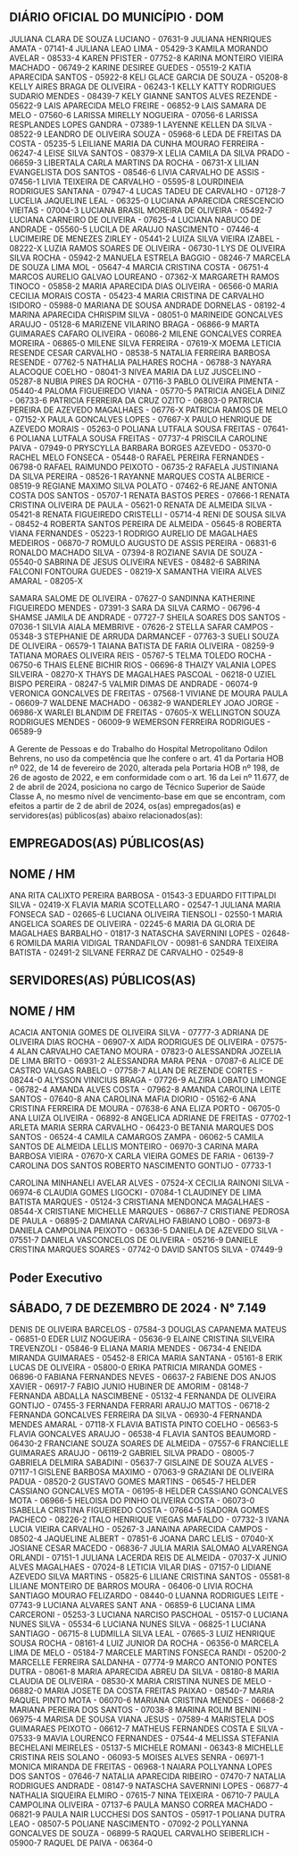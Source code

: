 <!-- image -->

<!-- image -->

## DIÁRIO OFICIAL DO MUNICÍPIO · DOM

JULIANA CLARA DE SOUZA LUCIANO - 07631-9 JULIANA HENRIQUES AMATA - 07141-4 JULIANA LEAO LIMA - 05429-3 KAMILA MORANDO AVELAR - 08533-4 KAREN PFISTER - 07752-8 KARINA MONTEIRO VIEIRA MACHADO - 06749-2 KARINE DESIREE GUEDES - 05519-2 KATIA APARECIDA SANTOS - 05922-8 KELI GLACE GARCIA DE SOUZA - 05208-8 KELLY AIRES BRAGA DE OLIVEIRA - 06243-1 KELLY KATTY RODRIGUES SUDARIO MENDES - 08439-7 KELY GIANNE SANTOS ALVES REZENDE - 05622-9 LAIS APARECIDA MELO FREIRE - 06852-9 LAIS SAMARA DE MELO - 07560-6 LARISSA MIRELLY NOGUEIRA - 07056-6 LARISSA RESPLANDES LOPES GANDRA - 07389-1 LAYENNE KELLEN DA SILVA - 08522-9 LEANDRO DE OLIVEIRA SOUZA - 05968-6 LEDA DE FREITAS DA COSTA - 05235-5 LEILIANE MARIA DA CUNHA MOURAO FERREIRA - 06247-4 LEISE SILVA SANTOS - 08379-X LELIA CAMILA DA SILVA PRADO - 06659-3 LIBERTALA CARLA MARTINS DA ROCHA - 06731-X LILIAN EVANGELISTA DOS SANTOS - 08546-6 LIVIA CARVALHO DE ASSIS - 07456-1 LIVIA TEIXEIRA DE CARVALHO - 05595-8 LOURDINEIA RODRIGUES SANTANA - 07947-4 LUCAS TADEU DE CARVALHO - 07128-7 LUCELIA JAQUELINE LEAL - 06325-0 LUCIANA APARECIDA CRESCENCIO VIEITAS - 07004-3 LUCIANA BRASIL MOREIRA DE OLIVEIRA - 05492-7 LUCIANA CARNEIRO DE OLIVEIRA - 07625-4 LUCIANA NABUCO DE ANDRADE - 05560-5 LUCILA DE ARAUJO NASCIMENTO - 07446-4 LUCIMEIRE DE MENEZES ZIRLEY - 05441-2 LUIZA SILVA VIEIRA IZABEL - 08222-X LUZIA RAMOS SOARES DE OLIVEIRA - 06730-1 LYS DE OLIVEIRA SILVA ROCHA - 05942-2 MANUELA ESTRELA BAGGIO - 08246-7 MARCELA DE SOUZA LIMA MOL - 05647-4 MARCIA CRISTINA COSTA - 06751-4 MARCOS AURELIO GALVAO LOUREANO - 07362-X MARGARETH RAMOS TINOCO - 05858-2 MARIA APARECIDA DIAS OLIVEIRA - 06566-0 MARIA CECILIA MORAIS COSTA - 05423-4 MARIA CRISTINA DE CARVALHO ISIDORO - 05988-0 MARIANA DE SOUSA ANDRADE DORNELAS - 08192-4 MARINA APARECIDA CHRISPIM SILVA - 08051-0 MARINEIDE GONCALVES ARAUJO - 05128-6 MARIZENE VILARINO BRAGA - 06866-9 MARTA GUIMARAES CAFARO OLIVEIRA - 06086-2 MILENE GONCALVES CORREA MOREIRA - 06865-0 MILENE SILVA FERREIRA - 07619-X MOEMA LETICIA RESENDE CESAR CARVALHO - 08538-5 NATALIA FERREIRA BARBOSA RESENDE - 07762-5 NATHALIA PALHARES ROCHA - 06788-3 NAYARA ALACOQUE COELHO - 08041-3 NIVEA MARIA DA LUZ JUSCELINO - 05287-8 NUBIA PIRES DA ROCHA - 07116-3 PABLO OLIVEIRA PIMENTA - 05440-4 PALOMA FIGUEIREDO VIANA - 05770-5 PATRICIA ANGELA DINIZ - 06733-6 PATRICIA FERREIRA DA CRUZ OZITO - 06803-0 PATRICIA PEREIRA DE AZEVEDO MAGALHAES - 06776-X PATRICIA RAMOS DE MELO - 07152-X PAULA GONCALVES LOPES - 07667-X PAULO HENRIQUE DE AZEVEDO MORAIS - 05263-0 POLIANA LUTFALA SOUSA FREITAS - 07641-6 POLIANA LUTFALA SOUSA FREITAS - 07737-4 PRISCILA CAROLINE PAIVA - 07949-0 PRYSCYLLA BARBARA BORGES AZEVEDO - 05370-0 RACHEL MELO FONSECA - 05448-0 RAFAEL PEREIRA FERNANDES - 06798-0 RAFAEL RAIMUNDO PEIXOTO - 06735-2 RAFAELA JUSTINIANA DA SILVA PEREIRA - 08526-1 RAYANNE MARQUES COSTA ALBERICE - 08519-9 REGIANE MAXIMO SILVA POLATO - 07462-6 REJANE ANTONIA COSTA DOS SANTOS - 05707-1 RENATA BASTOS PERES - 07666-1 RENATA CRISTINA OLIVEIRA DE PAULA - 05621-0 RENATA DE ALMEIDA SILVA - 05421-8 RENATA FIGUEIREDO CRISTELLI - 05714-4 RENI DE SOUSA SILVA - 08452-4 ROBERTA SANTOS PEREIRA DE ALMEIDA - 05645-8 ROBERTA VIANA FERNANDES - 05223-1 RODRIGO AURELIO DE MAGALHAES MEDEIROS - 06870-7 ROMULO AUGUSTO DE ASSIS PEREIRA - 06831-6 RONALDO MACHADO SILVA - 07394-8 ROZIANE SAVIA DE SOUZA - 05540-0 SABRINA DE JESUS OLIVEIRA NEVES - 08482-6 SABRINA FALCONI FONTOURA GUEDES - 08219-X SAMANTHA VIEIRA ALVES AMARAL - 08205-X

SAMARA SALOME DE OLIVEIRA - 07627-0 SANDINNA KATHERINE FIGUEIREDO MENDES - 07391-3 SARA DA SILVA CARMO - 06796-4 SHAMSE JAMILA DE ANDRADE - 07727-7 SHEILA SOARES DOS SANTOS - 07036-1 SILVIA AIALA MEMBRIVE - 07626-2 STELLA SAFAR CAMPOS - 05348-3 STEPHANIE DE ARRUDA DARMANCEF - 07763-3 SUELI SOUZA DE OLIVEIRA - 06579-1 TAIANA BATISTA DE FARIA OLIVEIRA - 08259-9 TATIANA MORAES OLIVEIRA REIS - 05767-5 TELMA TOLEDO ROCHA - 06750-6 THAIS ELENE BICHIR RIOS - 06696-8 THAIZY VALANIA LOPES SILVEIRA - 08270-X THAYS DE MAGALHAES PASCOAL - 06218-0 UZIEL BISPO PEREIRA - 08247-5 VALMIR DIMAS DE ANDRADE - 06074-9 VERONICA GONCALVES DE FREITAS - 07568-1 VIVIANE DE MOURA PAULA - 06609-7 WALDENE MACHADO - 06382-9 WANDERLEY JOAO JORGE - 06986-X WARLEI BLANDIM DE FREITAS - 07605-X WELLINGTON SOUZA RODRIGUES MENDES - 06009-9 WEMERSON FERREIRA RODRIGUES - 06589-9

A Gerente de Pessoas e do Trabalho do Hospital Metropolitano Odilon Behrens, no uso da competência que lhe confere o art. 41 da Portaria HOB nº 022, de 14 de fevereiro de 2020, alterada pela Portaria HOB nº 198, de 26 de agosto de 2022, e em conformidade com o art. 16 da Lei nº 11.677, de 2 de abril de 2024, posiciona no cargo de Técnico Superior de Saúde Classe A, no mesmo nível de vencimento-base em que se encontram, com efeitos a partir de 2 de abril de 2024, os(as) empregados(as) e servidores(as) públicos(as) abaixo relacionados(as):

## EMPREGADOS(AS) PÚBLICOS(AS)

## NOME / HM

ANA RITA CALIXTO PEREIRA BARBOSA - 01543-3 EDUARDO FITTIPALDI SILVA - 02419-X FLAVIA MARIA SCOTELLARO - 02547-1 JULIANA MARIA FONSECA SAD - 02665-6 LUCIANA OLIVEIRA TIENSOLI - 02550-1 MARIA ANGELICA SOARES DE OLIVEIRA - 02245-6 MARIA DA GLORIA DE MAGALHAES BARBALHO - 01817-3 NATASCHA SAVERNINI LOPES - 02648-6 ROMILDA MARIA VIDIGAL TRANDAFILOV - 00981-6 SANDRA TEIXEIRA BATISTA - 02491-2 SILVANE FERRAZ DE CARVALHO - 02549-8

## SERVIDORES(AS) PÚBLICOS(AS)

## NOME / HM

ACACIA ANTONIA GOMES DE OLIVEIRA SILVA - 07777-3 ADRIANA DE OLIVEIRA DIAS ROCHA - 06907-X AIDA RODRIGUES DE OLIVEIRA - 07575-4 ALAN CARVALHO CAETANO MOURA - 07823-0 ALESSANDRA JOZELIA DE LIMA BRITO - 06931-2 ALESSANDRA MARA PENA - 07087-6 ALICE DE CASTRO VALGAS RABELO - 07758-7 ALLAN DE REZENDE CORTES - 08244-0 ALYSSON VINICIUS BRAGA - 07726-9 ALZIRA LOBATO LIMONGE - 06782-4 AMANDA ALVES COSTA - 07962-8 AMANDA CAROLINA LEITE SANTOS - 07640-8 ANA CAROLINA MAFIA DIORIO - 05162-6 ANA CRISTINA FERREIRA DE MOURA - 07638-6 ANA ELIZA PORTO - 06705-0 ANA LUIZA OLIVEIRA - 06892-8 ANGELICA ADRIANE DE FREITAS - 07702-1 ARLETA MARIA SERRA CARVALHO - 06423-0 BETANIA MARQUES DOS SANTOS - 06524-4 CAMILA CAMARGOS ZAMPA - 06062-5 CAMILA SANTOS DE ALMEIDA LELLIS MONTEIRO - 06970-3 CARINA MARA BARBOSA VIEIRA - 07670-X CARLA VIEIRA GOMES DE FARIA - 06139-7 CAROLINA DOS SANTOS ROBERTO NASCIMENTO GONTIJO - 07733-1

CAROLINA MINHANELI AVELAR ALVES - 07524-X CECILIA RAINONI SILVA - 06974-6 CLAUDIA GOMES LIGOCKI - 07084-1 CLAUDINEY DE LIMA BATISTA MARQUES - 05124-3 CRISTIANA MENDONCA MAGALHAES - 08544-X CRISTIANE MICHELLE MARQUES - 06867-7 CRISTIANE PEDROSA DE PAULA - 06895-2 DAMIANA CARVALHO FABIANO LOBO - 06973-8 DANIELA CAMPOLINA PEIXOTO - 06336-5 DANIELA DE AZEVEDO SILVA - 07551-7 DANIELA VASCONCELOS DE OLIVEIRA - 05216-9 DANIELE CRISTINA MARQUES SOARES - 07742-0 DAVID SANTOS SILVA - 07449-9

## Poder Executivo

## SÁBADO, 7 DE DEZEMBRO DE 2024 · N° 7.149

DENIS DE OLIVEIRA BARCELOS - 07584-3 DOUGLAS CAPANEMA MATEUS - 06851-0 EDER LUIZ NOGUEIRA - 05636-9 ELAINE CRISTINA SILVEIRA TREVENZOLI - 05846-9 ELIANA MARIA MENDES - 06734-4 ENEIDA MIRANDA GUIMARAES - 05452-8 ERICA MARIA SANTANA - 05161-8 ERIK LUCAS DE OLIVEIRA - 05800-0 ERIKA PATRICIA MIRANDA GOMES - 06896-0 FABIANA FERNANDES NEVES - 06637-2 FABIENE DOS ANJOS XAVIER - 06917-7 FABIO JUNIO HUBINER DE AMORIM - 08148-7 FERNANDA ABDALLA NASCIMBENE - 05132-4 FERNANDA DE OLIVEIRA GONTIJO - 07455-3 FERNANDA FERRARI ARAUJO MATTOS - 06718-2 FERNANDA GONCALVES FERREIRA DA SILVA - 06930-4 FERNANDA MENDES AMARAL - 07118-X FLAVIA BATISTA PINTO COELHO - 06563-5 FLAVIA GONCALVES ARAUJO - 06538-4 FLAVIA SANTOS BEAUMORD - 06430-2 FRANCIANE SOUZA SOARES DE ALMEIDA - 07557-6 FRANCIELLE GUIMARAES ARAUJO - 06119-2 GABRIEL SILVA PRADO - 08005-7 GABRIELA DELMIRA SABADINI - 05637-7 GISLAINE DE SOUZA ALVES - 07117-1 GISLENE BARBOSA MAXIMO - 07063-9 GRAZIANI DE OLIVEIRA PADUA - 08520-2 GUSTAVO GOMES MARTINS - 06545-7 HELDER CASSIANO GONCALVES MOTA - 06195-8 HELDER CASSIANO GONCALVES MOTA - 06966-5 HELOISA DO PINHO OLIVEIRA COSTA - 06073-0 ISABELLA CRISTINA FIGUEIREDO COSTA - 07664-5 ISADORA GOMES PACHECO - 08226-2 ITALO HENRIQUE VIEGAS MAFALDO - 07732-3 IVANA LUCIA VIEIRA CARVALHO - 05267-3 JANAINA APARECIDA CAMPOS - 08502-4 JAQUELINE ALBERT - 07851-6 JOANA DARC LELIS - 07040-X JOSIANE CESAR MACEDO - 06836-7 JULIA MARIA SALOMAO ALVARENGA ORLANDI - 07151-1 JULIANA LACERDA REIS DE ALMEIDA - 07037-X JUNIO ALVES MAGALHAES - 07024-8 LETICIA VILAR DIAS - 07157-0 LIDIANE AZEVEDO SILVA MARTINS - 05825-6 LILIANE CRISTINA SANTOS - 05581-8 LILIANE MONTEIRO DE BARROS MOURA - 06406-0 LIVIA ROCHA SANTIAGO MOURAO FELIZARDO - 08440-0 LUANNA RODRIGUES LEITE - 07743-9 LUCIANA ALVARES SANT ANA - 06859-6 LUCIANA LIMA CARCERONI - 05253-3 LUCIANA NARCISO PASCHOAL - 05157-0 LUCIANA NUNES SILVA - 05534-6 LUCIANA NUNES SILVA - 06825-1 LUCIANA SANTIAGO - 06715-8 LUDMILLA SILVA LEAL - 07665-3 LUIZ HENRIQUE SOUSA ROCHA - 08161-4 LUIZ JUNIOR DA ROCHA - 06356-0 MARCELA LIMA DE MELO - 05184-7 MARCELE MARTINS FONSECA RANDI - 05200-2 MARCELLE FERREIRA SALDANHA - 07774-9 MARCO ANTONIO PONTES DUTRA - 08061-8 MARIA APARECIDA ABREU DA SILVA - 08180-8 MARIA CLAUDIA DE OLIVEIRA - 08530-X MARIA CRISTINA NUNES DE MELO - 06882-0 MARIA JOSETE DA COSTA FREITAS PAIXAO - 08540-7 MARIA RAQUEL PINTO MOTA - 06070-6 MARIANA CRISTINA MENDES - 06668-2 MARIANA PEREIRA DOS SANTOS - 07038-8 MARINA ROLIM BENINI - 06975-4 MARISA DE SOUSA VIANA JESUS - 07589-4 MARISTELA DOS GUIMARAES PEIXOTO - 06612-7 MATHEUS FERNANDES COSTA E SILVA - 07533-9 MAVIA LOURENCO FERNANDES - 07544-4 MELISSA STEFANIA BECHELANI MEIRELES - 05137-5 MICHELE ROMANI - 06343-8 MICHELLE CRISTINA REIS SOLANO - 06093-5 MOISES ALVES SENRA - 06971-1 MONICA MIRANDA DE FREITAS - 06968-1 NAIARA POLLYANNA LOPES DOS SANTOS - 07646-7 NATALIA APARECIDA RIBEIRO - 07470-7 NATALIA RODRIGUES ANDRADE - 08147-9 NATASCHA SAVERNINI LOPES - 06877-4 NATHALIA SIQUEIRA ELMIRO - 07615-7 NINA TEIXEIRA - 06710-7 PAULA CAMPOLINA OLIVEIRA - 07137-6 PAULA MANSO CORREA MACHADO - 06821-9 PAULA NAIR LUCCHESI DOS SANTOS - 05917-1 POLIANA DUTRA LEAO - 08507-5 POLIANE NASCIMENTO - 07092-2 POLLYANNA GONCALVES DE SOUZA - 06899-5 RAQUEL CARVALHO SEIBERLICH - 05900-7 RAQUEL DE PAIVA - 06364-0

<!-- image -->